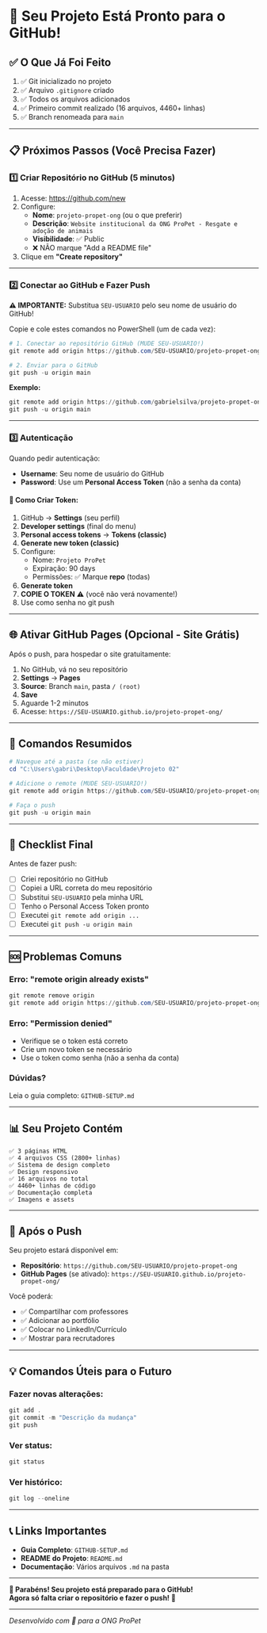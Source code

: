 # 🚀 Seu Projeto Está Pronto para o GitHub!

## ✅ O Que Já Foi Feito

1. ✅ Git inicializado no projeto
2. ✅ Arquivo `.gitignore` criado
3. ✅ Todos os arquivos adicionados
4. ✅ Primeiro commit realizado (16 arquivos, 4460+ linhas)
5. ✅ Branch renomeada para `main`

---

## 📋 Próximos Passos (Você Precisa Fazer)

### **1️⃣ Criar Repositório no GitHub** (5 minutos)

1. Acesse: https://github.com/new
2. Configure:
   - **Nome**: `projeto-propet-ong` (ou o que preferir)
   - **Descrição**: `Website institucional da ONG ProPet - Resgate e adoção de animais`
   - **Visibilidade**: ✅ Public
   - ❌ NÃO marque "Add a README file"
3. Clique em **"Create repository"**

---

### **2️⃣ Conectar ao GitHub e Fazer Push**

**⚠️ IMPORTANTE:** Substitua `SEU-USUARIO` pelo seu nome de usuário do GitHub!

Copie e cole estes comandos no PowerShell (um de cada vez):

```powershell
# 1. Conectar ao repositório GitHub (MUDE SEU-USUARIO!)
git remote add origin https://github.com/SEU-USUARIO/projeto-propet-ong.git

# 2. Enviar para o GitHub
git push -u origin main
```

**Exemplo:**
```powershell
git remote add origin https://github.com/gabrielsilva/projeto-propet-ong.git
git push -u origin main
```

---

### **3️⃣ Autenticação**

Quando pedir autenticação:
- **Username**: Seu nome de usuário do GitHub
- **Password**: Use um **Personal Access Token** (não a senha da conta)

#### 🔐 Como Criar Token:

1. GitHub → **Settings** (seu perfil)
2. **Developer settings** (final do menu)
3. **Personal access tokens** → **Tokens (classic)**
4. **Generate new token (classic)**
5. Configure:
   - Nome: `Projeto ProPet`
   - Expiração: 90 days
   - Permissões: ✅ Marque **repo** (todas)
6. **Generate token**
7. **COPIE O TOKEN** ⚠️ (você não verá novamente!)
8. Use como senha no git push

---

## 🌐 Ativar GitHub Pages (Opcional - Site Grátis)

Após o push, para hospedar o site gratuitamente:

1. No GitHub, vá no seu repositório
2. **Settings** → **Pages**
3. **Source**: Branch `main`, pasta `/ (root)`
4. **Save**
5. Aguarde 1-2 minutos
6. Acesse: `https://SEU-USUARIO.github.io/projeto-propet-ong/`

---

## 📝 Comandos Resumidos

```powershell
# Navegue até a pasta (se não estiver)
cd "C:\Users\gabri\Desktop\Faculdade\Projeto 02"

# Adicione o remote (MUDE SEU-USUARIO!)
git remote add origin https://github.com/SEU-USUARIO/projeto-propet-ong.git

# Faça o push
git push -u origin main
```

---

## 🎯 Checklist Final

Antes de fazer push:

- [ ] Criei repositório no GitHub
- [ ] Copiei a URL correta do meu repositório
- [ ] Substitui `SEU-USUARIO` pela minha URL
- [ ] Tenho o Personal Access Token pronto
- [ ] Executei `git remote add origin ...`
- [ ] Executei `git push -u origin main`

---

## 🆘 Problemas Comuns

### **Erro: "remote origin already exists"**
```powershell
git remote remove origin
git remote add origin https://github.com/SEU-USUARIO/projeto-propet-ong.git
```

### **Erro: "Permission denied"**
- Verifique se o token está correto
- Crie um novo token se necessário
- Use o token como senha (não a senha da conta)

### **Dúvidas?**
Leia o guia completo: `GITHUB-SETUP.md`

---

## 📊 Seu Projeto Contém

```
✅ 3 páginas HTML
✅ 4 arquivos CSS (2800+ linhas)
✅ Sistema de design completo
✅ Design responsivo
✅ 16 arquivos no total
✅ 4460+ linhas de código
✅ Documentação completa
✅ Imagens e assets
```

---

## 🎉 Após o Push

Seu projeto estará disponível em:
- **Repositório**: `https://github.com/SEU-USUARIO/projeto-propet-ong`
- **GitHub Pages** (se ativado): `https://SEU-USUARIO.github.io/projeto-propet-ong/`

Você poderá:
- ✅ Compartilhar com professores
- ✅ Adicionar ao portfólio
- ✅ Colocar no LinkedIn/Currículo
- ✅ Mostrar para recrutadores

---

## 💡 Comandos Úteis para o Futuro

### Fazer novas alterações:
```powershell
git add .
git commit -m "Descrição da mudança"
git push
```

### Ver status:
```powershell
git status
```

### Ver histórico:
```powershell
git log --oneline
```

---

## 📞 Links Importantes

- **Guia Completo**: `GITHUB-SETUP.md`
- **README do Projeto**: `README.md`
- **Documentação**: Vários arquivos `.md` na pasta

---

**🎊 Parabéns! Seu projeto está preparado para o GitHub!**  
**Agora só falta criar o repositório e fazer o push! 🚀**

---

*Desenvolvido com 💙 para a ONG ProPet*
